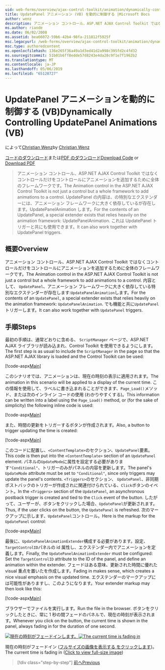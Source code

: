 ```yaml
---
uid: web-forms/overview/ajax-control-toolkit/animation/dynamically-controlling-updatepanel-animations-vb
title: UpdatePanel アニメーション (VB) を動的に制御する |Microsoft Docs
author: wenz
description: アニメーション コントロール、ASP.NET AJAX Control Toolkit ではなくコントロールだけをコントロールにアニメーションを追加するために全体のフレームワークです。 内容として、.
ms.author: riande
ms.date: 06/02/2008
ms.assetid: bea66072-59b6-42b4-98fa-211812f5925f
msc.legacyurl: /web-forms/overview/ajax-control-toolkit/animation/dynamically-controlling-updatepanel-animations-vb
msc.type: authoredcontent
ms.openlocfilehash: 136e265f36a49a1d3ed41d2a998c395fd2c4fd32
ms.sourcegitcommit: 51b01b6ff8edde57d8243e4da28c9f1e7f1962b2
ms.translationtype: MT
ms.contentlocale: ja-JP
ms.lasthandoff: 05/06/2019
ms.locfileid: "65128727"
---
```

# <a name="dynamically-controlling-updatepanel-animations-vb"></a><span data-ttu-id="47c13-104">UpdatePanel アニメーションを動的に制御する (VB)</span><span class="sxs-lookup"><span data-stu-id="47c13-104">Dynamically Controlling UpdatePanel Animations (VB)</span></span>

<span data-ttu-id="47c13-105">によって[Christian Wenz](https://github.com/wenz)</span><span class="sxs-lookup"><span data-stu-id="47c13-105">by [Christian Wenz](https://github.com/wenz)</span></span>

<span data-ttu-id="47c13-106">[コードのダウンロード](http://download.microsoft.com/download/9/3/f/93f8daea-bebd-4821-833b-95205389c7d0/UpdatePanelAnimation2.vb.zip)または[PDF のダウンロード](http://download.microsoft.com/download/b/6/a/b6ae89ee-df69-4c87-9bfb-ad1eb2b23373/updatepanelanimation2VB.pdf)</span><span class="sxs-lookup"><span data-stu-id="47c13-106">[Download Code](http://download.microsoft.com/download/9/3/f/93f8daea-bebd-4821-833b-95205389c7d0/UpdatePanelAnimation2.vb.zip) or [Download PDF](http://download.microsoft.com/download/b/6/a/b6ae89ee-df69-4c87-9bfb-ad1eb2b23373/updatepanelanimation2VB.pdf)</span></span>

> <span data-ttu-id="47c13-107">アニメーション コントロール、ASP.NET AJAX Control Toolkit ではなくコントロールだけをコントロールにアニメーションを追加するために全体のフレームワークです。</span><span class="sxs-lookup"><span data-stu-id="47c13-107">The Animation control in the ASP.NET AJAX Control Toolkit is not just a control but a whole framework to add animations to a control.</span></span> <span data-ttu-id="47c13-108">UpdatePanel の内容は、の特別なエクステンダーには、アニメーション フレームワークに大きく依存しているが存在します。UpdatePanelAnimation します。</span><span class="sxs-lookup"><span data-stu-id="47c13-108">For the contents of an UpdatePanel, a special extender exists that relies heavily on the animation framework: UpdatePanelAnimation.</span></span> <span data-ttu-id="47c13-109">これは UpdatePanel トリガーと共にも使用できます。</span><span class="sxs-lookup"><span data-stu-id="47c13-109">It can also work together with UpdatePanel triggers.</span></span>

## <a name="overview"></a><span data-ttu-id="47c13-110">概要</span><span class="sxs-lookup"><span data-stu-id="47c13-110">Overview</span></span>

<span data-ttu-id="47c13-111">アニメーション コントロール、ASP.NET AJAX Control Toolkit ではなくコントロールだけをコントロールにアニメーションを追加するために全体のフレームワークです。</span><span class="sxs-lookup"><span data-stu-id="47c13-111">The Animation control in the ASP.NET AJAX Control Toolkit is not just a control but a whole framework to add animations to a control.</span></span> <span data-ttu-id="47c13-112">内容として、 `UpdatePanel`、アニメーション フレームワークに大きく依存している特別なエクステンダーが存在します:`UpdatePanelAnimation`します。</span><span class="sxs-lookup"><span data-stu-id="47c13-112">For the contents of an `UpdatePanel`, a special extender exists that relies heavily on the animation framework: `UpdatePanelAnimation`.</span></span> <span data-ttu-id="47c13-113">でも機能と共に`UpdatePanel`トリガーします。</span><span class="sxs-lookup"><span data-stu-id="47c13-113">It can also work together with `UpdatePanel` triggers.</span></span>

## <a name="steps"></a><span data-ttu-id="47c13-114">手順</span><span class="sxs-lookup"><span data-stu-id="47c13-114">Steps</span></span>

<span data-ttu-id="47c13-115">最初の手順は、通常どおりに含める、 `ScriptManager`  ページで、ASP.NET AJAX ライブラリが読み込まれ、Control Toolkit を使用できるようにします。</span><span class="sxs-lookup"><span data-stu-id="47c13-115">The first step is as usual to include the `ScriptManager` in the page so that the ASP.NET AJAX library is loaded and the Control Toolkit can be used:</span></span>

[!code-aspx[Main](dynamically-controlling-updatepanel-animations-vb/samples/sample1.aspx)]

<span data-ttu-id="47c13-116">このシナリオでは、アニメーションは、現在の時刻の表示に適用されます。</span><span class="sxs-lookup"><span data-stu-id="47c13-116">The animation in this scenario will be applied to a display of the current time.</span></span> <span data-ttu-id="47c13-117">この情報を使用して、ラベルに書き込まれることができます、`Page_Load()`メソッド、または次のインライン コードの使用 (わかりやすくする)。</span><span class="sxs-lookup"><span data-stu-id="47c13-117">This information can be written into a label using the `Page_Load()` method, or (for the sake of simplicity) the following inline code is used:</span></span>

[!code-aspx[Main](dynamically-controlling-updatepanel-animations-vb/samples/sample2.aspx)]

<span data-ttu-id="47c13-118">また、時間の更新をトリガーするボタンが作成されます。</span><span class="sxs-lookup"><span data-stu-id="47c13-118">Also, a button to trigger updating the time is created:</span></span>

[!code-aspx[Main](dynamically-controlling-updatepanel-animations-vb/samples/sample3.aspx)]

<span data-ttu-id="47c13-119">このコードに配置し、`<ContentTemplate>`のセクション、`UpdatePanel`要素。</span><span class="sxs-lookup"><span data-stu-id="47c13-119">This code is then put into the `<ContentTemplate>` section of an `UpdatePanel` element.</span></span> <span data-ttu-id="47c13-120">パネルの`UpdateMode`に属性を設定する必要があります`"Conditional"`、トリガーのみがパネルの内容を更新します。</span><span class="sxs-lookup"><span data-stu-id="47c13-120">The panel's `UpdateMode` attribute must be set to `"Conditional"`, since only triggers may update the panel's contents.</span></span> <span data-ttu-id="47c13-121">`<Triggers>`のセクション、 `UpdatePanel`、非同期ポストバックのトリガーが作成されに関連付けられている、`Click`ボタンのイベント。</span><span class="sxs-lookup"><span data-stu-id="47c13-121">In the `<Triggers>` section of the `UpdatePanel`, an asynchronous postback trigger is created and tied to the `Click` event of the button.</span></span> <span data-ttu-id="47c13-122">したがって、ユーザーが、ボタンをクリックした場合、`UpdatePanel`が更新されます。</span><span class="sxs-lookup"><span data-stu-id="47c13-122">Thus, if the user clicks on the button, the `UpdatePanel` is refreshed.</span></span> <span data-ttu-id="47c13-123">次のマークアップに示します、`UpdatePanel`コントロール。</span><span class="sxs-lookup"><span data-stu-id="47c13-123">Here is the markup for the `UpdatePanel` control:</span></span>

[!code-aspx[Main](dynamically-controlling-updatepanel-animations-vb/samples/sample4.aspx)]

<span data-ttu-id="47c13-124">最後に、`UpdatePanelAnimationExtender`構成する必要があります。設定、`TargetControlID`パネルの id 属性し、エクステンダー内でアニメーションを定義します。</span><span class="sxs-lookup"><span data-stu-id="47c13-124">Finally, the `UpdatePanelAnimationExtender` must be configured: Set the `TargetControlID` attribute to the ID of the panel, and define an animation within the extender.</span></span> <span data-ttu-id="47c13-125">フェードはある意味、更新された時間に優れた visual 重点を置いたを作成します。</span><span class="sxs-lookup"><span data-stu-id="47c13-125">Fading in makes sense, which creates a nice visual emphasis on the updated time.</span></span> <span data-ttu-id="47c13-126">エクステンダーのマークアップには可能性がありますし、このようになります。</span><span class="sxs-lookup"><span data-stu-id="47c13-126">Your extender markup may then look like this:</span></span>

[!code-aspx[Main](dynamically-controlling-updatepanel-animations-vb/samples/sample5.aspx)]

<span data-ttu-id="47c13-127">ブラウザーでファイルを実行します。</span><span class="sxs-lookup"><span data-stu-id="47c13-127">Run the file in the browser.</span></span> <span data-ttu-id="47c13-128">ボタンをクリックしたときに、常に 1 秒の間フェードのパネルで、現在の時刻が表示されます。</span><span class="sxs-lookup"><span data-stu-id="47c13-128">Whenever you click on the button, the current time is shown in the panel, always fading in for the duration of one second.</span></span>

<span data-ttu-id="47c13-129">[![現在の時刻がフェードインします。](dynamically-controlling-updatepanel-animations-vb/_static/image2.png)](dynamically-controlling-updatepanel-animations-vb/_static/image1.png)</span><span class="sxs-lookup"><span data-stu-id="47c13-129">[![The current time is fading in](dynamically-controlling-updatepanel-animations-vb/_static/image2.png)](dynamically-controlling-updatepanel-animations-vb/_static/image1.png)</span></span>

<span data-ttu-id="47c13-130">現在の時刻がフェードイン ([フルサイズの画像を表示する をクリックします](dynamically-controlling-updatepanel-animations-vb/_static/image3.png))。</span><span class="sxs-lookup"><span data-stu-id="47c13-130">The current time is fading in ([Click to view full-size image](dynamically-controlling-updatepanel-animations-vb/_static/image3.png))</span></span>

> [!div class="step-by-step"]
> [<span data-ttu-id="47c13-131">前へ</span><span class="sxs-lookup"><span data-stu-id="47c13-131">Previous</span></span>](animating-an-updatepanel-control-vb.md)
